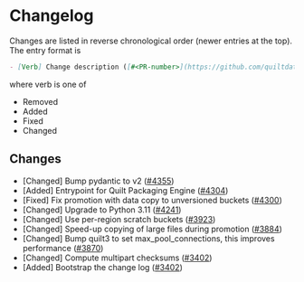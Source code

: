 # Changelog

Changes are listed in reverse chronological order (newer entries at the top).
The entry format is

```markdown
- [Verb] Change description ([#<PR-number>](https://github.com/quiltdata/quilt/pull/<PR-number>))
```

where verb is one of

- Removed
- Added
- Fixed
- Changed

## Changes

- [Changed] Bump pydantic to v2 ([#4355](https://github.com/quiltdata/quilt/pull/4355))
- [Added] Entrypoint for Quilt Packaging Engine ([#4304](https://github.com/quiltdata/quilt/pull/4304))
- [Fixed] Fix promotion with data copy to unversioned buckets ([#4300](https://github.com/quiltdata/quilt/pull/4300))
- [Changed] Upgrade to Python 3.11 ([#4241](https://github.com/quiltdata/quilt/pull/4241))
- [Changed] Use per-region scratch buckets ([#3923](https://github.com/quiltdata/quilt/pull/3923))
- [Changed] Speed-up copying of large files during promotion ([#3884](https://github.com/quiltdata/quilt/pull/3884))
- [Changed] Bump quilt3 to set max_pool_connections, this improves performance ([#3870](https://github.com/quiltdata/quilt/pull/3870))
- [Changed] Compute multipart checksums ([#3402](https://github.com/quiltdata/quilt/pull/3402))
- [Added] Bootstrap the change log ([#3402](https://github.com/quiltdata/quilt/pull/3402))
